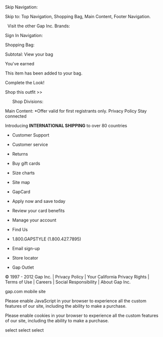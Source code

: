 Skip Navigation:

Skip to: Top Navigation, Shopping Bag, Main Content, Footer Navigation.

  Visit the other Gap Inc. Brands:

Sign In Navigation:

Shopping Bag:

Subtotal: View your bag

You've earned  
  
This item has been added to your bag.

Complete the Look!  

Shop this outfit >>

      Shop Divisions:

Main Content: \*Offer valid for first registrants only. Privacy Policy Stay connected

Introducing **INTERNATIONAL SHIPPING** to over 80 countries

*   Customer Support
*   Customer service
*   Returns
*   Buy gift cards
*   Size charts
*   Site map

*   GapCard
*   Apply now and save today
*   Review your card benefits
*   Manage your account

*   Find Us
*   1.800.GAPSTYLE (1.800.427.7895)
*   Email sign-up
*   Store locator
*   Gap Outlet

© 1997 - 2012 Gap Inc. | Privacy Policy | Your California Privacy Rights | Terms of Use | Careers | Social Responsibility | About Gap Inc.

gap.com mobile site

Please enable JavaScript in your browser to experience all the custom features of our site, including the ability to make a purchase.

Please enable cookies in your browser to experience all the custom features of our site, including the ability to make a purchase.

select select select